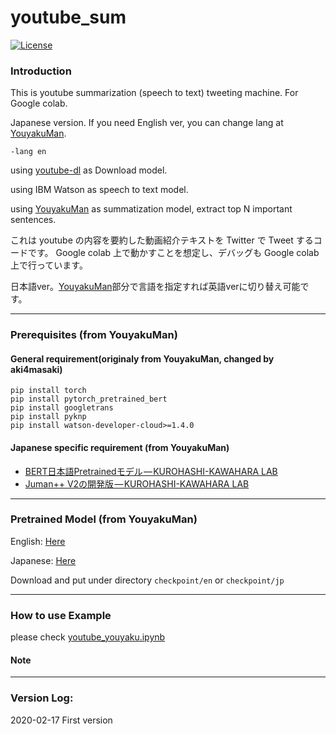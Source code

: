 # youtube_sum

 [![License](https://poser.pugx.org/ali-irawan/xtra/license.svg)](*https://poser.pugx.org/ali-irawan/xtra/license.svg*)

### Introduction

This is youtube summarization (speech to text) tweeting machine.
For Google colab.

Japanese version. If you need English ver, you can change lang at [YouyakuMan](https://github.com/neilctwu/YouyakuMan).

```
-lang en
```

using [youtube-dl](https://github.com/ytdl-org/youtube-dl/tree/067aa17edf5a46a8cbc4d6b90864eddf051fa2bc) as Download model.

using IBM Watson as speech to text model.

using [YouyakuMan](https://github.com/neilctwu/YouyakuMan) as summatization model, extract top N important sentences.


これは youtube の内容を要約した動画紹介テキストを Twitter で Tweet するコードです。
Google colab 上で動かすことを想定し、デバッグも Google colab 上で行っています。

日本語ver。[YouyakuMan](https://github.com/neilctwu/YouyakuMan)部分で言語を指定すれば英語verに切り替え可能です。


---
### Prerequisites (from YouyakuMan)

#### General requirement(originaly from YouyakuMan, changed by aki4masaki)

```
pip install torch
pip install pytorch_pretrained_bert
pip install googletrans
pip install pyknp
pip install watson-developer-cloud>=1.4.0
```

#### Japanese specific requirement (from YouyakuMan)

- [BERT日本語Pretrainedモデル — KUROHASHI-KAWAHARA LAB](http://nlp.ist.i.kyoto-u.ac.jp/index.php?BERT日本語Pretrainedモデル)
- [Juman++ V2の開発版](https://github.com/ku-nlp/jumanpp)[ — KUROHASHI-KAWAHARA LAB](http://nlp.ist.i.kyoto-u.ac.jp/index.php?BERT日本語Pretrainedモデル)


---

### Pretrained Model (from YouyakuMan)

English: [Here](https://drive.google.com/open?id=1wxf6zTTrhYGmUTVHVMxGpl_GLaZAC1ye)

Japanese: [Here](https://drive.google.com/open?id=10hJX1QBAHfJpErG2I8yhcAl2QB_q28Fi)

Download and put under directory `checkpoint/en` or `checkpoint/jp`

---

### How to use Example

please check [youtube_youyaku.ipynb](https://github.com/aki4masaki/youtube_sum/blob/master/youtube_youyaku.ipynb)

#### Note


---
### Version Log:

2020-02-17  First version

